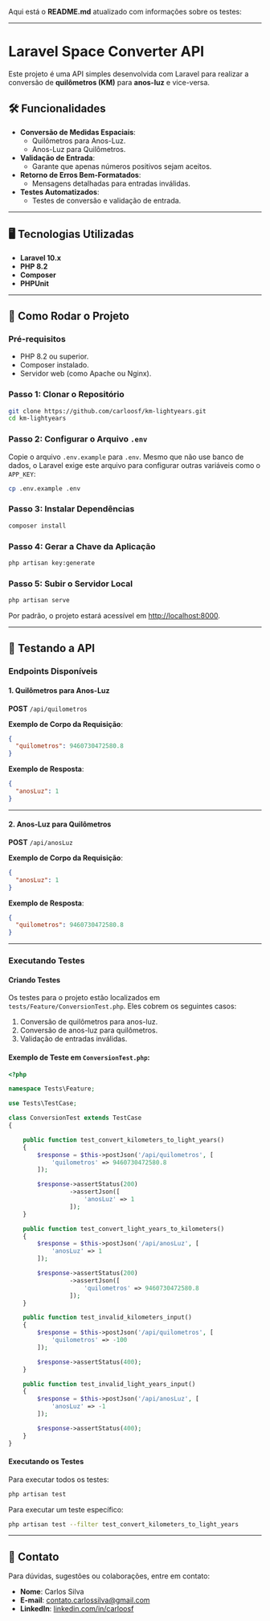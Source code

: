 Aqui está o **README.md** atualizado com informações sobre os testes:

---

# Laravel Space Converter API

Este projeto é uma API simples desenvolvida com Laravel para realizar a conversão de **quilômetros (KM)** para **anos-luz** e vice-versa.

## 🛠️ Funcionalidades
- **Conversão de Medidas Espaciais**:
  - Quilômetros para Anos-Luz.
  - Anos-Luz para Quilômetros.
- **Validação de Entrada**:
  - Garante que apenas números positivos sejam aceitos.
- **Retorno de Erros Bem-Formatados**:
  - Mensagens detalhadas para entradas inválidas.
- **Testes Automatizados**:
  - Testes de conversão e validação de entrada.

---

## 🖥️ Tecnologias Utilizadas
- **Laravel 10.x**
- **PHP 8.2**
- **Composer**
- **PHPUnit**

---

## 🚀 Como Rodar o Projeto

### Pré-requisitos
- PHP 8.2 ou superior.
- Composer instalado.
- Servidor web (como Apache ou Nginx).

### Passo 1: Clonar o Repositório
```bash
git clone https://github.com/carloosf/km-lightyears.git
cd km-lightyears
```

### Passo 2: Configurar o Arquivo `.env`
Copie o arquivo `.env.example` para `.env`. Mesmo que não use banco de dados, o Laravel exige este arquivo para configurar outras variáveis como o `APP_KEY`:
```bash
cp .env.example .env
```

### Passo 3: Instalar Dependências
```bash
composer install
```

### Passo 4: Gerar a Chave da Aplicação
```bash
php artisan key:generate
```

### Passo 5: Subir o Servidor Local
```bash
php artisan serve
```

Por padrão, o projeto estará acessível em [http://localhost:8000](http://localhost:8000).

---

## 🧪 Testando a API

### Endpoints Disponíveis

#### 1. Quilômetros para Anos-Luz
**POST** `/api/quilometros`

**Exemplo de Corpo da Requisição**:
```json
{
  "quilometros": 9460730472580.8
}
```

**Exemplo de Resposta**:
```json
{
  "anosLuz": 1
}
```

---

#### 2. Anos-Luz para Quilômetros
**POST** `/api/anosLuz`

**Exemplo de Corpo da Requisição**:
```json
{
  "anosLuz": 1
}
```

**Exemplo de Resposta**:
```json
{
  "quilometros": 9460730472580.8
}
```

---

### Executando Testes

#### Criando Testes
Os testes para o projeto estão localizados em `tests/Feature/ConversionTest.php`. Eles cobrem os seguintes casos:
1. Conversão de quilômetros para anos-luz.
2. Conversão de anos-luz para quilômetros.
3. Validação de entradas inválidas.

#### Exemplo de Teste em `ConversionTest.php`:
```php
<?php

namespace Tests\Feature;

use Tests\TestCase;

class ConversionTest extends TestCase
{

    public function test_convert_kilometers_to_light_years()
    {
        $response = $this->postJson('/api/quilometros', [
            'quilometros' => 9460730472580.8
        ]);

        $response->assertStatus(200)
                 ->assertJson([
                     'anosLuz' => 1
                 ]);
    }

    public function test_convert_light_years_to_kilometers()
    {
        $response = $this->postJson('/api/anosLuz', [
            'anosLuz' => 1
        ]);

        $response->assertStatus(200)
                 ->assertJson([
                     'quilometros' => 9460730472580.8
                 ]);
    }

    public function test_invalid_kilometers_input()
    {
        $response = $this->postJson('/api/quilometros', [
            'quilometros' => -100
        ]);

        $response->assertStatus(400);
    }

    public function test_invalid_light_years_input()
    {
        $response = $this->postJson('/api/anosLuz', [
            'anosLuz' => -1
        ]);

        $response->assertStatus(400);
    }
}
```

#### Executando os Testes
Para executar todos os testes:
```bash
php artisan test
```

Para executar um teste específico:
```bash
php artisan test --filter test_convert_kilometers_to_light_years
```

---

## 🤝 Contato

Para dúvidas, sugestões ou colaborações, entre em contato:

- **Nome**: Carlos Silva
- **E-mail**: contato.carlossilva@gmail.com
- **LinkedIn**: [linkedin.com/in/carloosf](https://linkedin.com/in/carloosf)

